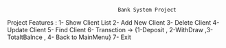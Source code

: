                                         Bank System Project         
Project Features : 
1- Show Client List
2- Add New Client 
3- Delete Client
4- Update Client
5- Find Client 
6- Transction -> {1-Deposit , 2-WithDraw ,3-TotaltBalnce , 4- Back to MainMenu}
7- Exit
